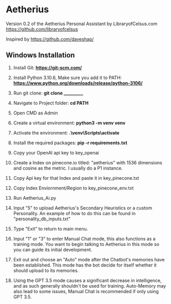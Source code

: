 # Aetherius
Version 0.2 of the Aetherius Personal Assistant by LibraryofCelsus.com
https://github.com/libraryofcelsus

Inspired by https://github.com/daveshap/

## Windows Installation

1. Install Git: **https://git-scm.com/**

2. Install Python 3.10.6, Make sure you add it to PATH: **https://www.python.org/downloads/release/python-3106/**

3. Run git clone: **git clone _________**

4. Navigate to Project folder: **cd PATH**

5. Open CMD as Admin

6. Create a virtual environment: **python3 -m venv venv**

7. Activate the environment: **.\venv\Scripts\activate**

8. Install the required packages: **pip -r requirements.txt**

9. Copy your OpenAI api key to key_openai

10. Create a Index on pinecone.io titled: "aetherius" with 1536 dimensions and cosine as the metric. I usually do a P1 instance.

11. Copy Api key for that Index and paste it in key_pinecone.txt

12. Copy Index Enviornment/Region to key_pinecone_env.txt

13. Run Aetherius_Ai.py

14. Input "5" to upload Aetherius's Secondary Heuristics or a custom Personality.  An example of how to do this can be found in "personality_db_inputs.txt"

13. Type "Exit" to return to main menu.

14. Input "1" or "3" to enter Manual Chat mode, this also functions as a training mode.  You want to begin talking to Aetherius in this mode so you can guide its initial development.

14. Exit out and choose an "Auto" mode after the Chatbot's memories have been established.  This mode has the bot decide for itself whether it should upload to its memories.

15. Using the GPT 3.5 mode causes a significant decrease in intelligence, and as such generally shouldn't be used for training. Auto-Memory may also lead to some issues, Manual Chat is recommended if only using GPT 3.5.

